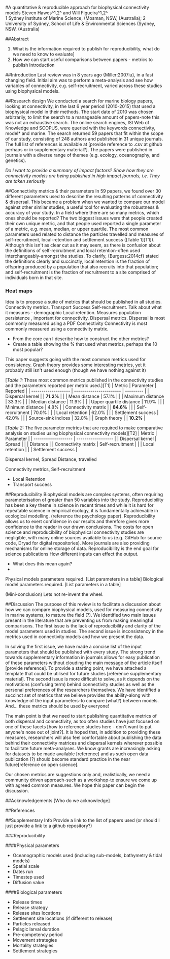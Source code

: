 #A quantitative & reproducible approach for biophysical connectivity models
Steven Hawes^1,2^ and Will Figueira^1,2^  
1 Sydney Institute of Marine Science,  (Mosman, NSW,  (Australia); 2 University of Sydney, School of Life & Environmental Sciences (Sydney, NSW,  (Australia)

##Abstract 
1. What is the information required to publish for reproducibility, what do we need to know to evaluate]
2. How we can start useful comparisons between papers - metrics to publish
Introduction

##Introduction
Last review was in 8 years ago {Miller:2007iu}, in a fast changing field.
Initial aim was to perform a meta-analysis and see how variables of connectivity, e.g. self-recruitment, varied across these studies using biophysical models.

##Research design
We conducted a search for marine biology papers, looking at connectivity, in the last 6 year period (2010-2015) that used a biophysical model in their methods. The start date of 2010 was chosen arbitrarily, to limit the search to a manageable amount of papers-note this was not an exhaustive search. The online search engines, ISI Web of Knowledge and SCOPUS, were queried with the keywords connectivity, model* and marine. The search returned 59 papers that fit within the scope of our study, consisting of 248 authors and published in 31 unique journals. The full list of references is available at [provide reference to .csv at github perhaps or in supplementary material?]. The papers were published in journals with a diverse range of themes (e.g. ecology, oceanography, and genetics).

*Do I want to provide a summary of impact factors? Show how they are connectivity models are being published in high impact journals, i.e. They are taken seriously*

##Connectivity metrics & their parameters
In 59 papers, we found over 30 different parameters used to describe the resulting patterns of connectivity & dispersal. This became a problem when we wanted to compare our model against other similar studies, a useful tool for evaluating the robustness & accuracy of your study. In a field where there are so many metrics, which ones should be reported? The two biggest issues were that people created their own unique metric, and that people used reported a single parameter of a metric, e.g. mean, median, or upper quartile. The most common parameters used related to distance the particles travelled and measures of self-recruitment, local-retention and settlement success ([Table 1][T1]). Although this isn't as clear cut as it may seem, as there is confusion about the definitions of self-recruitment and local retention-often used interchangeably-amongst the studies. To clarify, {Burgess:2014cf} stated the definitions clearly and succinctly, local retention is the fraction of offspring produced by a population that also recruits into that population; and self-recruitment is the fraction of recruitment to a site comprised of individuals born in that site.

### Heat maps

Idea is to propose a suite of metrics that should be published in all studies.
Connectivity metrics.
Transport Success
Self-recruitment. Talk about what it measures - demographic
Local retention. Measures population persistence , important for connectivity.
Dispersal metrics.
Dispersal is most commonly measured using a PDF
Connectivity
Connectivity is most commonly measured using a connectivity matrix.
- From the core can I describe how to construct the other metrics?
- Create a table showing the % that used what metrics, perhaps the 10 most popular?

This paper suggests going with the most common metrics used for consistency. Graph theory provides some interesting metrics, yet it probably still isn't used enough (though we have nothing against it)

 
[*Table 1:* Those most common metrics published in the connectivity studies and the parameters reported per metric used.][T1]
|        Metric       |        Parameter        |  Reported |
| ------------------- | ----------------------- | --------- |
| Dispersal kernel    |                         | **71.2%** |
|                     | Mean distance           | 57.1%     |
|                     | Maximum distance        | 33.3%     |
|                     | Median distance         | 11.9%     |
|                     | Upper quartile distance | 11.9%     |
|                     | Minimum distance        | 4.8%      |
| Connectivity matrix |                         | **84.6%** |
|                     | Self-recruitment        | 70.0%     |
|                     | Local retention         | 62.0%     |
|                     | Settlement success      | 42.0%     |
|                     | Source-sink indices     | 32.0%     |
| Graph theory        |                         | **10.2%** |




[*Table 2:* The five parameter metrics that are required to make comparative analysis on studies using biophysical connectivity models][T2]
|        Metric       |     Parameter      |
| ------------------- | ------------------ |
| Dispersal kernel    | Spread             |
|                     | Distance           |
| Connectivity matrix | Self-recruitment   |
|                     | Local retention    |
|                     | Settlement success |


Dispersal kernel, Spread Distance,
 travelled

Connectivity metrics, Self-recruitment
+ Local Retention
+ Transport success

##Reproducibility
Biophysical models are complex systems, often requiring parameterisation of greater than 50 variables into the study.
Reproducibility has been a key theme in science in recent times and while it is hard for repeatable science in empirical ecology, it is fundamentally achievable in ecological modelling. (reference the psychology paper). Reproducibility allows us to exert confidence in our results and therefore gives more confidence to the reader in our drawn conclusions.
The costs for open science and reproducibility of biophysical connectivity studies are negligible, with many online sources available to us (e.g. GitHub for source code, Dryad for digital repositories). More journals are also providing mechanisms for online storage of data.
Reproducibility is the end goal for science publications
How different inputs can effect the output.
- What does this mean again?
- 
Physical models parameters required. [List parameters in a table]
Biological model parameters required. [List parameters in a table]

(Mini-conclusion) Lets not re-invent the wheel.

##Discussion
The purpose of this review is to facilitate a discussion about how we can compare biophysical models, used for measuring connectivity in marine systems, to mature the field (?). We identified two main issues present in the literature that are preventing us from making meaningful comparisons. The first issue is the lack of reproducibility and clarity of the model parameters used in studies. The second issue is inconsistency in the metrics used in connectivity models and how we present the data.

In solving the first issue, we have made a concise list of the input parameters that should be published with every study. The strong trend towards supplementary information in journals allows for easy publication of these parameters without clouding the main message of the article itself [provide reference]. To provide a starting point, we have attached a template that could be utilised for future studies [reference supplementary material].
The second issue is more difficult to solve, as it depends on the motivations (confusing term) behind connectivity studies as well as the personal preferences of the researchers themselves. We have identified a succinct set of metrics that we believe provides the ability-along with knowledge of the input parameters-to compare (what?) between models. And… these metrics should be used by everyone!

The main point is that we need to start publishing quantitative metrics of both dispersal and connectivity, as too often studies have just focused on one of these facets [how to reference studies here - don't want to put anyone's nose out of joint?]. It is hoped that, in addition to providing these measures, researchers will also feel comfortable about publishing the data behind their connectivity matrices and dispersal kernels wherever possible to facilitate future meta-analyses. We know grants are increasingly asking for datasets to be made available [reference] and as such open data publication (?) should become standard practice in the near future[reference on open science].

Our chosen metrics are suggestions only and, realistically, we need a community driven approach-such as a workshop-to ensure we come up with agreed common measures. We hope this paper can begin the discussion.

##Acknowledgements
[Who do we acknowledge]

##References

##Supplementary Info
Provide a link to the list of papers used (or should I just provide a link to a github repository?)

###Reproducibility

####Physical parameters
+ Oceanographic models used (including sub-models, bathymetry & tidal models)
+ Spatial scale
+ Dates run
+ Timestep used
+ Diffusion value



####Biological parameters
+ Release times 
+ Release strategy 
+ Release sites locations 
+ Settlement site locations (if different to release) 
+ Particles released
+ Pelagic larval duration
+ Pre-competency period
+ Movement strategies
+ Mortality strategies
+ Settlement strategies


